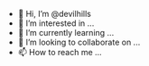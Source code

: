 - 👋 Hi, I’m @devilhills
- 👀 I’m interested in ...
- 🌱 I’m currently learning ...
- 💞️ I’m looking to collaborate on ...
- 📫 How to reach me ...

<!---
devilhills/devilhills is a ✨ special ✨ repository because its `README.md` (this file) appears on your GitHub profile.
You can click the Preview link to take a look at your changes.
--->
